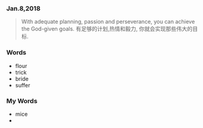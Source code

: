 ### Jan.8,2018
> With adequate planning, passion and perseverance, you can achieve the God-given goals.
> 有足够的计划,热情和毅力, 你就会实现那些伟大的目标.

### Words

* flour
* trick
* bride
* suffer

### My Words

* mice
* 